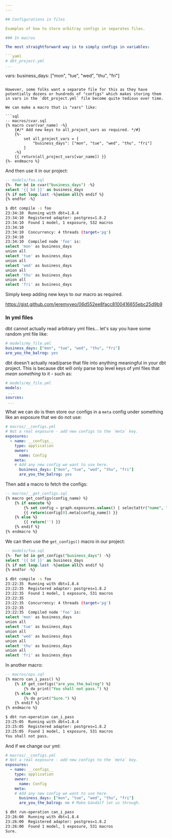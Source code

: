 ```yaml
---
---

## Configurations in files

Examples of how to store arbitray configs in separates files.

### In macros

The most straightforward way is to simply configs in variables:

```yaml
# dbt_project.yml
...
```

vars:
    business_days: ["mon", "tue", "wed", "thu", "fri"]
```

However, some folks want a separate file for this as they have potentially dozens or hundreds of "configs" which makes storing them in vars in the `dbt_project.yml` file become quite tedious over time.

We can make a macro that is "vars" like:

```sql
-- macros/cvar.sql
{% macro cvar(var_name) -%}
    {#/* Add new keys to all_project_vars as required. */#}
    {%- 
        set all_project_vars = {
            "business_days": ["mon", "tue", "wed", "thu", "fri"]
        }
    -%}
    {{ return(all_project_vars[var_name]) }}
{%- endmacro %}
```

And then use it in our project:

```sql
-- models/foo.sql
{%- for bd in cvar("business_days") -%}
select '{{ bd }}' as business_days
{% if not loop.last -%}union all{% endif %}
{% endfor -%}
```

```sh
$ dbt compile -s foo
23:34:10  Running with dbt=1.8.4
23:34:10  Registered adapter: postgres=1.8.2
23:34:10  Found 1 model, 1 exposure, 532 macros
23:34:10  
23:34:10  Concurrency: 4 threads (target='pg')
23:34:10  
23:34:10  Compiled node 'foo' is:
select 'mon' as business_days
union all
select 'tue' as business_days
union all
select 'wed' as business_days
union all
select 'thu' as business_days
union all
select 'fri' as business_days
```

Simply keep adding new keys to our macro as required.

https://gist.github.com/jeremyyeo/06d552ee8facc8100416655ebc25d9b9

### In yml files

dbt cannot actually read arbitrary yml files... let's say you have some random yml file like:

```yaml
# models/my_file.yml
business_days: ["mon", "tue", "wed", "thu", "fri"]
are_you_the_balrog: yes
```

dbt doesn't actually read/parse that file into anything meaningful in your dbt project. This is because dbt will only parse top level keys of yml files that *mean something* to it - such as:

```yaml
# models/my_file.yml
models:
 ...
sources:
 ...
```

What we can do is then store our configs in a `meta` config under something like an exposure that we do not use:

```yaml
# macros/__configs.yml
# Not a real exposure - add new configs to the `meta` key.
exposures:
  - name: __configs__
    type: application
    owner: 
      name: Config
    meta:
    # Add any new config we want to use here.
      business_days: ["mon", "tue", "wed", "thu", "fri"]
      are_you_the_balrog: yes
```

Then add a macro to fetch the configs:

```sql
-- macros/__get_configs.sql
{% macro get_configs(config_name) %}
    {% if execute %}
        {% set config = graph.exposures.values() | selectattr("name", "equalto", "__configs__") | list %}
        {{ return(config[0].meta[config_name]) }}
    {% else %}
        {{ return('') }}
    {% endif %}
{% endmacro %}
```

We can then use the `get_configs()` macro in our project:

```sql
-- models/foo.sql
{%- for bd in get_configs("business_days") -%}
select '{{ bd }}' as business_days
{% if not loop.last -%}union all{% endif %}
{% endfor -%}
```

```sh
$ dbt compile -s foo
23:22:35  Running with dbt=1.8.4
23:22:35  Registered adapter: postgres=1.8.2
23:22:35  Found 1 model, 1 exposure, 531 macros
23:22:35  
23:22:35  Concurrency: 4 threads (target='pg')
23:22:35  
23:22:35  Compiled node 'foo' is:
select 'mon' as business_days
union all
select 'tue' as business_days
union all
select 'wed' as business_days
union all
select 'thu' as business_days
union all
select 'fri' as business_days
```

In another macro:

```sql
-- macros/ops.sql
{% macro can_i_pass() %}
    {% if get_configs("are_you_the_balrog") %}
        {% do print("You shall not pass.") %}
    {% else %}
        {% do print("Sure.") %}
    {% endif %}
{% endmacro %}
```

```sh
$ dbt run-operation can_i_pass
23:25:05  Running with dbt=1.8.4
23:25:05  Registered adapter: postgres=1.8.2
23:25:05  Found 1 model, 1 exposure, 531 macros
You shall not pass.
```

And if we change our yml:

```yaml
# macros/__configs.yml
# Not a real exposure - add new configs to the `meta` key.
exposures:
  - name: __configs__
    type: application
    owner: 
      name: Config
    meta:
    # Add any new config we want to use here.
      business_days: ["mon", "tue", "wed", "thu", "fri"]
      are_you_the_balrog: no # Make Gandalf let us through.
```

```sh
$ dbt run-operation can_i_pass
23:26:00  Running with dbt=1.8.4
23:26:00  Registered adapter: postgres=1.8.2
23:26:00  Found 1 model, 1 exposure, 531 macros
Sure.
```



